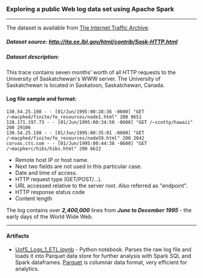 ### Exploring a public Web log data set using Apache Spark

---

The dataset is available from [The Internet Traffic Archive](http://ita.ee.lbl.gov/index.html).

##### Dataset source: http://ita.ee.lbl.gov/html/contrib/Sask-HTTP.html

##### Dataset description:

This trace contains seven months’ worth of all HTTP requests to the University of Saskatchewan's WWW server. The University of Saskatchewan is located in Saskatoon, Saskatchewan, Canada.

#### Log file sample and format:

```
130.54.25.198 - - [01/Jun/1995:00:28:36 -0600] "GET /~macphed/finite/fe_resources/node1.html" 200 9651
128.171.197.73 - - [01/Jun/1995:00:34:50 -0600] "GET /~scottp/hawaii" 200 29106
130.54.25.198 - - [01/Jun/1995:00:35:01 -0600] "GET /~macphed/finite/fe_resources/node59.html" 200 2042
corvas.cts.com - - [01/Jun/1995:00:44:38 -0600] "GET /~macpherc/hibs/hibs.html" 200 6622
```
 - Remote host IP or host name.
 - Next two fields are not used in this particular case.
 - Date and time of access.
 - HTTP request type (GET/POST/...).
 - URL accessed relative to the server root. Also referred as "endpoint".
 - HTTP response status code
 - Content length

The log contains over **_2,400,000_** lines from **_June to December 1995_** - the early days of the World Wide Web.

---

#### Artifacts

 * [UofS_Logs_1_ETL.ipynb](https://github.com/sgcom/spark-web-log-analysis/blob/master/UofS_Logs_1_ETL.ipynb) - Python notebook. Parses the raw log file and loads it into Parquet data store for further analysis with Spark SQL and Spark dataframes. [Parquet](https://parquet.apache.org/) is columnar data format, very efficient for analytics.
